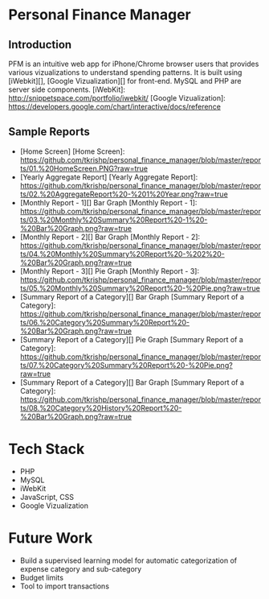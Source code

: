 # Personal Finance Manager

## Introduction
PFM is an intuitive web app for iPhone/Chrome browser users that provides various vizualizations to understand spending patterns. It is built using [iWebkit][], [Google Vizualization][] for front-end. MySQL and PHP are server side components.
  [iWebKit]: http://snippetspace.com/portfolio/iwebkit/
  [Google Vizualization]: https://developers.google.com/chart/interactive/docs/reference

## Sample Reports
* [Home Screen] 
  [Home Screen]: https://github.com/tkrishp/personal_finance_manager/blob/master/reports/01.%20HomeScreen.PNG?raw=true
* [Yearly Aggregate Report]
  [Yearly Aggregate Report]: https://github.com/tkrishp/personal_finance_manager/blob/master/reports/02.%20AggregateReport%20-%201%20Year.png?raw=true
* [Monthly Report - 1][] Bar Graph
  [Monthly Report - 1]: https://github.com/tkrishp/personal_finance_manager/blob/master/reports/03.%20Monthly%20Summary%20Report%20-1%20-%20Bar%20Graph.png?raw=true
* [Monthly Report - 2][] Bar Graph
  [Monthly Report - 2]: https://github.com/tkrishp/personal_finance_manager/blob/master/reports/04.%20Monthly%20Summary%20Report%20-%202%20-%20Bar%20Graph.png?raw=true
* [Monthly Report - 3][] Pie Graph
  [Monthly Report - 3]: https://github.com/tkrishp/personal_finance_manager/blob/master/reports/05.%20Monthly%20Summary%20Report%20-%20Pie.png?raw=true
* [Summary Report of a Category][] Bar Graph
  [Summary Report of a Category]: https://github.com/tkrishp/personal_finance_manager/blob/master/reports/06.%20Category%20Summary%20Report%20-%20Bar%20Graph.png?raw=true
* [Summary Report of a Category][] Pie Graph
  [Summary Report of a Category]: https://github.com/tkrishp/personal_finance_manager/blob/master/reports/07.%20Category%20Summary%20Report%20-%20Pie.png?raw=true
* [Summary Report of a Category][] Bar Graph
  [Summary Report of a Category]: https://github.com/tkrishp/personal_finance_manager/blob/master/reports/08.%20Category%20History%20Report%20-%20Bar%20Graph.png?raw=true

# Tech Stack
* PHP
* MySQL
* iWebKit
* JavaScript, CSS
* Google Vizualization

# Future Work
* Build a supervised learning model for automatic categorization of expense category and sub-category
* Budget limits
* Tool to import transactions
